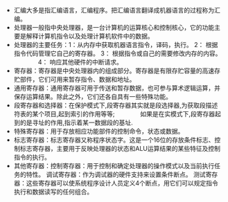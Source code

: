 - 汇编大多是指汇编语言，汇编程序。把汇编语言翻译成机器语言的过程称为汇编。
- 处理器一般指中央处理器，是一台计算机的运算核心和控制核心，它的功能主要是解释计算机指令以及处理计算机软件中的数据。
- 处理器的主要任务：1：从内存中获取机器语言指令，译码，执行。
                2： 根据指令代码管理它自己的寄存器。
                3： 根据指令或自己的需要修改内存的内容。
                4： 响应其他硬件的中断请求。
- 寄存器：寄存器是中央处理器内的组成部分。寄存器是有限存贮容量的高速存贮部件，它们可用来暂存指令、数据和地址。
- 通用寄存器：通用寄存器可用于传送和暂存数据，也可参与算术逻辑运算，并保存运算结果。除此之外，它们还各自具有一些特殊功能。
- 段寄存器和选择器：在保护模式下,段寄存器其实就是段选择器,为获取段描述符表的某个项目,起到索引的作用等等;
               如果是在实模式下,段寄存器起到的是寻址的作用,指示着某一数据段的基址.
- 特殊寄存器：用于存放相应功能部件的控制命令，状态或数据。
- 标志寄存器：标志寄存器又称程序状态字。这是一个16位的存放条件标志、控制标志寄存器，主要用于反映处理器的状态和ALU运算结果的某些特征及控制指令的执行。
- 其他寄存器：控制寄存器：用于控制和确定处理器的操作模式以及当前执行任务的特性。
          调试寄存器：作为调试器的硬件支持来设置条件断点。
          测试寄存器：这些寄存器可以使系统程序设计人员定义4个断点，用它们可以规定指令执行和数据读写的任何组合。
